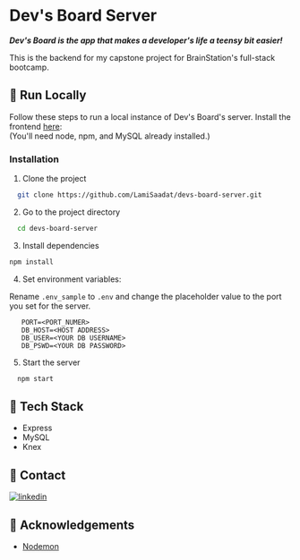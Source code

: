 # Dev's Board Server
***Dev's Board is the app that makes a developer's life a teensy bit easier!***

This is the backend for my capstone project for BrainStation's full-stack bootcamp. 

## :running: Run Locally

Follow these steps to run a local instance of Dev's Board's server. Install the frontend [here](https://github.com/LamiSaadat/devs-board-client):  
(You'll need node, npm, and MySQL already installed.)

<!-- Run Locally -->
### Installation

1. Clone the project

```bash
  git clone https://github.com/LamiSaadat/devs-board-server.git
```

2. Go to the project directory

```bash
  cd devs-board-server
```

3. Install dependencies

```bash
npm install
```
4. Set environment variables:  
   
Rename `.env_sample` to `.env` and change the placeholder value to the port you set for the server.
```shell
   PORT=<PORT_NUMER>
   DB_HOST=<HOST ADDRESS>
   DB_USER=<YOUR DB USERNAME>
   DB_PSWD=<YOUR DB PASSWORD>
```

5. Start the server

```bash
  npm start
```

<!-- TechStack -->
## :space_invader: Tech Stack
- Express
- MySQL
- Knex

<!-- Contact -->
## :handshake: Contact

[![linkedin](https://img.shields.io/badge/linkedin-0A66C2?style=for-the-badge&logo=linkedin&logoColor=white)](https://www.linkedin.com/in/lamisaadat/)

<!-- Acknowledgments -->
## :gem: Acknowledgements

 - [Nodemon](https://www.npmjs.com/package/nodemon)
